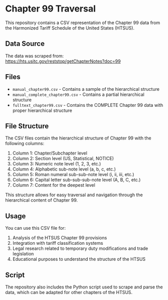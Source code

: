 # Chapter 99 Traversal

This repository contains a CSV representation of the Chapter 99 data from the Harmonized Tariff Schedule of the United States (HTSUS).

## Data Source

The data was scraped from: https://hts.usitc.gov/reststop/getChapterNotes?doc=99

## Files

- `manual_chapter99.csv` - Contains a sample of the hierarchical structure
- `manual_complete_chapter99.csv` - Contains a partial hierarchical structure
- `fulltext_chapter99.csv` - Contains the COMPLETE Chapter 99 data with proper hierarchical structure

## File Structure

The CSV files contain the hierarchical structure of Chapter 99 with the following columns:

1. Column 1: Chapter/Subchapter level
2. Column 2: Section level (US, Statistical, NOTICE)
3. Column 3: Numeric note level (1, 2, 3, etc.)
4. Column 4: Alphabetic sub-note level (a, b, c, etc.)
5. Column 5: Roman numeral sub-sub-note level (i, ii, iii, etc.)
6. Column 6: Capital letter sub-sub-sub-note level (A, B, C, etc.)
7. Column 7: Content for the deepest level

This structure allows for easy traversal and navigation through the hierarchical content of Chapter 99.

## Usage

You can use this CSV file for:
1. Analysis of the HTSUS Chapter 99 provisions
2. Integration with tariff classification systems
3. Legal research related to temporary duty modifications and trade legislation
4. Educational purposes to understand the structure of the HTSUS

## Script

The repository also includes the Python script used to scrape and parse the data, which can be adapted for other chapters of the HTSUS.